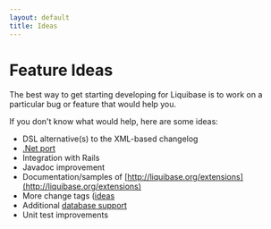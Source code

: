```yaml
---
layout: default
title: Ideas
---
```


# Feature Ideas #

The best way to get starting developing for Liquibase is to work on a particular bug or feature that would help you.

If you don't know what would help, here are some ideas:
  * DSL alternative(s) to the XML-based changelog
  * [.Net port](../dotnetport.html)
  * Integration with Rails
  * Javadoc improvement
  * Documentation/samples of [http://liquibase.org/extensions](http://liquibase.org/extensions)
  * More change tags ([ideas](http://www.agiledata.org/essays/databaseRefactoringCatalog.html)
  * Additional [database support](../databases.html)
  * Unit test improvements

